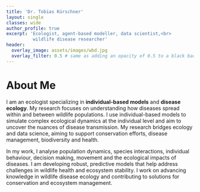 ```yaml
---
title: 'Dr. Tobias Kürschner'
layout: single
classes: wide
author_profile: true
excerpt: 'Ecologist, agent-based modeller, data scientist,<br> 
          wildlife disease researcher'
header:
  overlay_image: assets/images/wbd.jpg
  overlay_filter: 0.5 # same as adding an opacity of 0.5 to a black background
---
```



# About Me

I am an ecologist specializing in **individual-based models** and **disease ecology**. My research focuses on understanding how diseases spread within and between wildlife populations. I use individual-based models to simulate complex ecological dynamics at the individual level and aim to uncover the nuances of disease transmission. My research bridges ecology and data science, aiming to support conservation efforts, disease management, biodiversity and health. 

In my work, I analyse population dynamics, species interactions, individual behaviour, decision making, movement and the ecological impacts of diseases. I am developing robust, predictive models that help address challenges in wildlife health and ecosystem stability. I work on advancing knowledge in wildlife disease ecology and contributing to solutions for conservation and ecosystem management.

